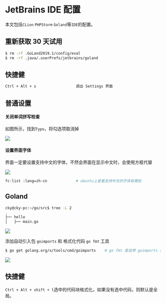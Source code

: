 # JetBrains IDE 配置

本文包括`CLion` `PHPStorm` `Goland`等`IDE`的配置。

## 重新获取 30 天试用

```bash
$ rm -rf .GoLand2019.1/config/eval
$ rm -rf .java/.userPrefs/jetbrains/goland
```

## 快捷健

```bash
Ctrl + Alt + s                  调出 Settings 界面
```

## 普通设置

#### 关闭单词拼写检查

如图所示，找到`Typo`，将勾选项取消掉

![](https://img.codekissyoung.com/2019/05/14/d898fd27116eb2020475e0a9b4e8dd5b.png)

#### 设置界面字体

界面一定要设置支持中文的字体，不然会界面在显示中文时，会使用方框代替

![](https://img.codekissyoung.com/2019/05/14/d7c11a4a914f991418be75cb2fb55c48.png)

```bash
fc-list :lang=zh-cn             # ubuntu上查看支持中文的字体有哪些
```

## Goland

```bash
cky@cky-pc:~/go/src$ tree -L 2
.
├── hello
│   ├── main.go
```

![](https://img.codekissyoung.com/2020/02/06/3b9204f67a0e36aaac6ec36f4b494e7d.png)

添加自动引入包 `goimports` 和 格式化代码 `go fmt` 工具

```bash
$ go get golang.org/x/tools/cmd/goimports    # go fmt 是自带 goimports 则需要安装
```

![](https://img.codekissyoung.com/2020/02/06/ea4011e0ab5e25cfc8302aa6ccb4c191.png)

## 快捷健

`Ctrl + Alt + shift + l`选中的代码块格式化，如果没有选中代码，则默认是全局。
